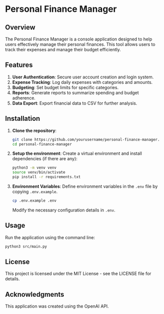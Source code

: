 # Personal Finance Manager

## Overview
The Personal Finance Manager is a console application designed to help users effectively manage their personal finances. This tool allows users to track their expenses and manage their budget efficiently.

## Features
1. **User Authentication**: Secure user account creation and login system.
2. **Expense Tracking**: Log daily expenses with categories and amounts.
3. **Budgeting**: Set budget limits for specific categories.
4. **Reports**: Generate reports to summarize spending and budget adherence.
5. **Data Export**: Export financial data to CSV for further analysis.

## Installation

1. **Clone the repository**:
   ```bash
   git clone https://github.com/yourusername/personal-finance-manager.git
   cd personal-finance-manager
   ```

2. **Setup the environment**:
   Create a virtual environment and install dependencies (if there are any):
   ```bash
   python3 -m venv venv
   source venv/bin/activate
   pip install -r requirements.txt
   ```

3. **Environment Variables**:
   Define environment variables in the `.env` file by copying `.env.example`.
   ```bash
   cp .env.example .env
   ```
   Modify the necessary configuration details in `.env`.

## Usage
Run the application using the command line:
```bash
python3 src/main.py
```

## License
This project is licensed under the MIT License - see the LICENSE file for details.

## Acknowledgments
This application was created using the OpenAI API.